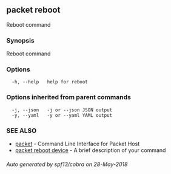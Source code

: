 ## packet reboot

Reboot command

### Synopsis

Reboot command

### Options

```
  -h, --help   help for reboot
```

### Options inherited from parent commands

```
  -j, --json   -j or --json JSON output
  -y, --yaml   -y or --yaml YAML output
```

### SEE ALSO

* [packet](packet.md)	 - Command Line Interface for Packet Host
* [packet reboot device](packet_reboot_device.md)	 - A brief description of your command

###### Auto generated by spf13/cobra on 28-May-2018
